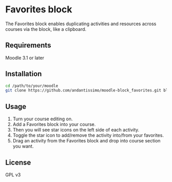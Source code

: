 # Favorites block

The Favorites block enables duplicating activities and resources across courses via the block, like a clipboard.

## Requirements

Moodle 3.1 or later

## Installation

```bash
cd /path/to/your/moodle
git clone https://github.com/andantissimo/moodle-block_favorites.git blocks/favorites
```

## Usage

1. Turn your course editing on.
2. Add a Favorites block into your course.
3. Then you will see star icons on the left side of each activity.
4. Toggle the star icon to add/remove the activity into/from your favorites.
5. Drag an activity from the Favorites block and drop into course section you want.

## License

GPL v3
